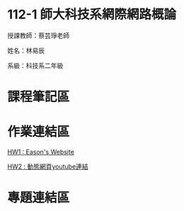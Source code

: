 # 112-1 師大科技系網際網路概論

授課教師：蔡芸琤老師

姓名：林易辰

系級：科技系二年級

# 課程筆記區

# 作業連結區


[HW1 : Eason's Website](https://eason-lin0213.github.io/MyWeb/)

[HW2 : 動態網頁youtube連結](https://youtu.be/2naWGri2VK4)

# 專題連結區
